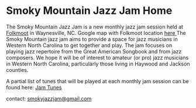  # Smoky Mountain Jazz Jam Home
   
  The Smoky Mountain Jazz Jam is a new monthly jazz jam session held at <a href="https://www.folkmoot.org/">Folkmoot</a> in Waynesville, NC. 
  Google map with Folkmoot location <a href="https://maps.app.goo.gl/KduAxvnix88e4M369"> here </a>
  The Smoky Mountain jazz jam aims to provide a space for jazz musicians in Western North Carolina to get together and play. 
  The jam focuses on playing jazz repertoire from the Great American Songbook and from jazz composers.
  We hope it will be of interest to amateur (or pro) jazz musicians in Western North Carolina, particularly those living in Haywood and Jackson counties. 
   
  A partial list of tunes that will be played at each monthly jam session can be found here: <a href="jam_tunes.md">Jam Tunes</a>
   
  contact: smokyjazzjam@gmail.com
